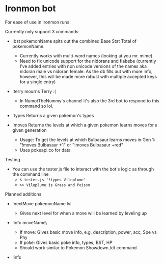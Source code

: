 # Ironmon bot

For ease of use in ironmon runs

Currently only support 3 commands:

* !bst pokemonName spits out the combined Base Stat Total of pokemonName.
  * Currently works with multi-word names (looking at you mr. mime)
  * Need to fix unicode support for the nidorans and flabebe (currently I've added entries with non unicode versions of the names aka nidoran male vs nidoran female. As the db fills out with more info, however, this will be made more robust with multiple accepted keys for a single entry)

* !terry mourns Terry :(
  * In NumotTheNummy's channel it's also the 3rd bot to respond to this command so lol.

* !types Returns a given pokemon's types

* !moves Returns the levels at which a given pokemon learns moves for a given generation
  * Usage: To get the levels at which Bulbasaur learns moves in Gen 1: "!moves Bulbasaur +1" or "!moves Bulbasaur +red"
  * Uses pokeapi.co for data

Testing

* You can use the tester.js file to interact with the bot's logic as through the command line
  * `$ tester.js '!types Vileplume'`
  * `>> Vileplume is Grass and Poison`

Planned additions

* !nextMove pokemonName lvl 
  * Gives next level for when a move will be learned by leveling up

* !info moveName\
  * If move: Gives basic move info, e.g. description, power, acc, Spe vs Phy
  * If poke: Gives basic poke info, types, BST, HP 
  * Should work similar to Pokemon Showdown /dt command

* !info 